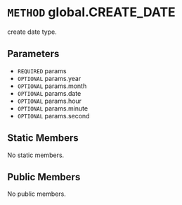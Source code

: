# `METHOD` global.CREATE_DATE
create date type.

## Parameters
* `REQUIRED` params 
* `OPTIONAL` params.year 
* `OPTIONAL` params.month 
* `OPTIONAL` params.date 
* `OPTIONAL` params.hour 
* `OPTIONAL` params.minute 
* `OPTIONAL` params.second 

## Static Members
No static members.

## Public Members
No public members.
